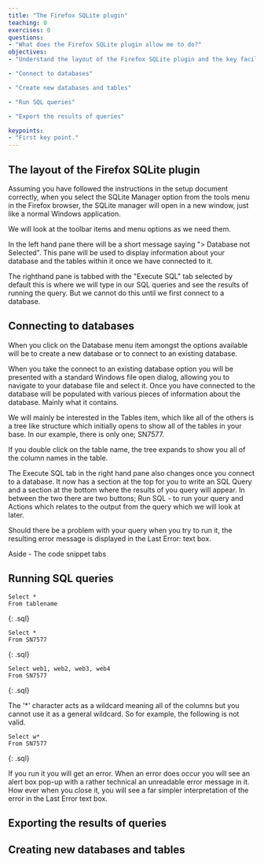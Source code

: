 ```yaml
---
title: "The Firefox SQLite plugin"
teaching: 0
exercises: 0
questions:
- "What does the Firefox SQLite plugin allow me to do?"
objectives:
- "Understand the layout of the Firefox SQLite plugin and the key facilities that it provides"

- "Connect to databases"

- "Create new databases and tables"

- "Run SQL queries"

- "Export the results of queries"

keypoints:
- "First key point."
---
```


## The layout of the Firefox SQLite plugin 

Assuming you have followed the instructions in the setup document correctly, when you select the SQLite Manager option from the tools menu in the Firefox browser, the SQLite manager will open in a new window, just like a normal Windows application.

We will look at the toolbar items and menu options as we need them.


In the left hand pane there will be a short message saying "> Database not Selected". This pane will be used to display information about your database and the tables within it once we have connected to it.

The righthand pane is tabbed with the "Execute SQL" tab selected by default this is where we will type in our SQL queries and see the results of running the query. But we cannot do this until we first connect to a database.


## Connecting to databases
When you click on the Database menu item amongst the options available will be to create a new database or to connect to an existing database.

When you take the connect to an existing database option you will be presented with a standard Windows file open dialog, allowing you to navigate to your database file and select it. Once you have connected to the database will be populated with various pieces of information about the database. Mainly what it contains. 

We will mainly be interested in the Tables item, which like all of the others is a tree like structure which initially opens to show all of the tables in your base. In our example, there is only one; SN7577. 

If you double click on the table name, the tree expands to show you all of the column names in the table. 

The Execute SQL tab in the right hand pane also changes once you connect to a database. It now has a section at the top for you to write an SQL Query and a section at the bottom where the results of you query will appear. In between the two there are two buttons; Run SQL - to run your query and Actions which relates to the output from the query which we will look at later. 

Should there be a problem with your query when you try to run it, the resulting error message is displayed in the Last Error: text box.

Aside - The code snippet tabs

## Running SQL queries


~~~ 
Select *
From tablename
~~~ 
{: .sql}

~~~ 
Select *
From SN7577
~~~ 
{: .sql}

~~~ 
Select web1, web2, web3, web4
From SN7577
~~~ 
{: .sql}

The '*' character acts as a wildcard meaning all of the columns but you cannot use it as a general wildcard.
So for example, the following is not valid.
~~~ 
Select w*
From SN7577
~~~ 
{: .sql}

If you run it you will get an error.
When an error does occur you will see an alert box pop-up with a rather technical an unreadable error message in it. How ever when you close it, you will see a far simpler interpretation of the error in the Last Error text box. 



## Exporting the results of queries

## Creating new databases and tables

